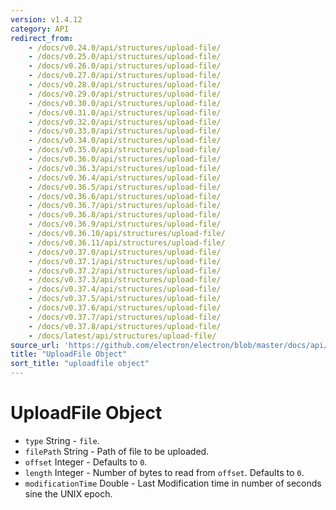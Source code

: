 ```yaml
---
version: v1.4.12
category: API
redirect_from:
    - /docs/v0.24.0/api/structures/upload-file/
    - /docs/v0.25.0/api/structures/upload-file/
    - /docs/v0.26.0/api/structures/upload-file/
    - /docs/v0.27.0/api/structures/upload-file/
    - /docs/v0.28.0/api/structures/upload-file/
    - /docs/v0.29.0/api/structures/upload-file/
    - /docs/v0.30.0/api/structures/upload-file/
    - /docs/v0.31.0/api/structures/upload-file/
    - /docs/v0.32.0/api/structures/upload-file/
    - /docs/v0.33.0/api/structures/upload-file/
    - /docs/v0.34.0/api/structures/upload-file/
    - /docs/v0.35.0/api/structures/upload-file/
    - /docs/v0.36.0/api/structures/upload-file/
    - /docs/v0.36.3/api/structures/upload-file/
    - /docs/v0.36.4/api/structures/upload-file/
    - /docs/v0.36.5/api/structures/upload-file/
    - /docs/v0.36.6/api/structures/upload-file/
    - /docs/v0.36.7/api/structures/upload-file/
    - /docs/v0.36.8/api/structures/upload-file/
    - /docs/v0.36.9/api/structures/upload-file/
    - /docs/v0.36.10/api/structures/upload-file/
    - /docs/v0.36.11/api/structures/upload-file/
    - /docs/v0.37.0/api/structures/upload-file/
    - /docs/v0.37.1/api/structures/upload-file/
    - /docs/v0.37.2/api/structures/upload-file/
    - /docs/v0.37.3/api/structures/upload-file/
    - /docs/v0.37.4/api/structures/upload-file/
    - /docs/v0.37.5/api/structures/upload-file/
    - /docs/v0.37.6/api/structures/upload-file/
    - /docs/v0.37.7/api/structures/upload-file/
    - /docs/v0.37.8/api/structures/upload-file/
    - /docs/latest/api/structures/upload-file/
source_url: 'https://github.com/electron/electron/blob/master/docs/api/structures/upload-file.md'
title: "UploadFile Object"
sort_title: "uploadfile object"
---
```


# UploadFile Object

* `type` String - `file`.
* `filePath` String - Path of file to be uploaded.
* `offset` Integer - Defaults to `0`.
* `length` Integer - Number of bytes to read from `offset`.
  Defaults to `0`.
* `modificationTime` Double - Last Modification time in
  number of seconds sine the UNIX epoch.
